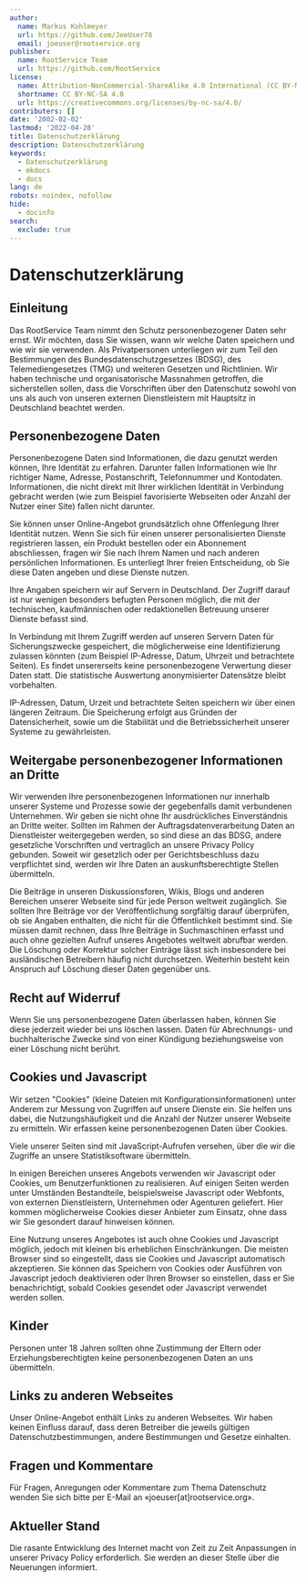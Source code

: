 ```yaml
---
author:
  name: Markus Kohlmeyer
  url: https://github.com/JoeUser78
  email: joeuser@rootservice.org
publisher:
  name: RootService Team
  url: https://github.com/RootService
license:
  name: Attribution-NonCommercial-ShareAlike 4.0 International (CC BY-NC-SA 4.0)
  shortname: CC BY-NC-SA 4.0
  url: https://creativecommons.org/licenses/by-nc-sa/4.0/
contributers: []
date: '2002-02-02'
lastmod: '2022-04-28'
title: Datenschutzerklärung
description: Datenschutzerklärung
keywords:
  - Datenschutzerklärung
  - mkdocs
  - docs
lang: de
robots: noindex, nofollow
hide:
  - docinfo
search:
  exclude: true
---
```

# Datenschutzerklärung

## Einleitung

Das RootService Team nimmt den Schutz personenbezogener Daten sehr ernst. Wir möchten, dass Sie wissen, wann wir welche
Daten speichern und wie wir sie verwenden. Als Privatpersonen unterliegen wir zum Teil den Bestimmungen des
Bundesdatenschutzgesetzes (BDSG), des Telemediengesetzes (TMG) und weiteren Gesetzen und Richtlinien. Wir haben
technische und organisatorische Massnahmen getroffen, die sicherstellen sollen, dass die Vorschriften über den
Datenschutz sowohl von uns als auch von unseren externen Dienstleistern mit Hauptsitz in Deutschland beachtet werden.

## Personenbezogene Daten

Personenbezogene Daten sind Informationen, die dazu genutzt werden können, Ihre Identität zu erfahren. Darunter fallen
Informationen wie Ihr richtiger Name, Adresse, Postanschrift, Telefonnummer und Kontodaten. Informationen, die nicht
direkt mit Ihrer wirklichen Identität in Verbindung gebracht werden (wie zum Beispiel favorisierte Webseiten oder
Anzahl der Nutzer einer Site) fallen nicht darunter.

Sie können unser Online-Angebot grundsätzlich ohne Offenlegung Ihrer Identität nutzen. Wenn Sie sich für einen unserer
personalisierten Dienste registrieren lassen, ein Produkt bestellen oder ein Abonnement abschliessen, fragen wir Sie
nach Ihrem Namen und nach anderen persönlichen Informationen. Es unterliegt Ihrer freien Entscheidung, ob Sie diese
Daten angeben und diese Dienste nutzen.

Ihre Angaben speichern wir auf Servern in Deutschland. Der Zugriff darauf ist nur wenigen besonders befugten Personen
möglich, die mit der technischen, kaufmännischen oder redaktionellen Betreuung unserer Dienste befasst sind.

In Verbindung mit Ihrem Zugriff werden auf unseren Servern Daten für Sicherungszwecke gespeichert, die möglicherweise
eine Identifizierung zulassen könnten (zum Beispiel IP-Adresse, Datum, Uhrzeit und betrachtete Seiten). Es findet
unsererseits keine personenbezogene Verwertung dieser Daten statt. Die statistische Auswertung anonymisierter
Datensätze bleibt vorbehalten.

IP-Adressen, Datum, Urzeit und betrachtete Seiten speichern wir über einen längeren Zeitraum. Die Speicherung erfolgt
aus Gründen der Datensicherheit, sowie um die Stabilität und die Betriebssicherheit unserer Systeme zu gewährleisten.

## Weitergabe personenbezogener Informationen an Dritte

Wir verwenden Ihre personenbezogenen Informationen nur innerhalb unserer Systeme und Prozesse sowie der gegebenfalls
damit verbundenen Unternehmen. Wir geben sie nicht ohne Ihr ausdrückliches Einverständnis an Dritte weiter. Sollten im
Rahmen der Auftragsdatenverarbeitung Daten an Dienstleister weitergegeben werden, so sind diese an das BDSG, andere
gesetzliche Vorschriften und vertraglich an unsere Privacy Policy gebunden. Soweit wir gesetzlich oder per
Gerichtsbeschluss dazu verpflichtet sind, werden wir Ihre Daten an auskunftsberechtigte Stellen übermitteln.

Die Beiträge in unseren Diskussionsforen, Wikis, Blogs und anderen Bereichen unserer Webseite sind für jede Person
weltweit zugänglich. Sie sollten Ihre Beiträge vor der Veröffentlichung sorgfältig darauf überprüfen, ob sie Angaben
enthalten, die nicht für die Öffentlichkeit bestimmt sind. Sie müssen damit rechnen, dass Ihre Beiträge in
Suchmaschinen erfasst und auch ohne gezielten Aufruf unseres Angebotes weltweit abrufbar werden. Die Löschung oder
Korrektur solcher Einträge lässt sich insbesondere bei ausländischen Betreibern häufig nicht durchsetzen. Weiterhin
besteht kein Anspruch auf Löschung dieser Daten gegenüber uns.

## Recht auf Widerruf

Wenn Sie uns personenbezogene Daten überlassen haben, können Sie diese jederzeit wieder bei uns löschen lassen. Daten
für Abrechnungs- und buchhalterische Zwecke sind von einer Kündigung beziehungsweise von einer Löschung nicht berührt.

## Cookies und Javascript

Wir setzen "Cookies" (kleine Dateien mit Konfigurationsinformationen) unter Anderem zur Messung von Zugriffen auf
unsere Dienste ein. Sie helfen uns dabei, die Nutzungshäufigkeit und die Anzahl der Nutzer unserer Webseite zu
ermitteln. Wir erfassen keine personenbezogenen Daten über Cookies.

Viele unserer Seiten sind mit JavaScript-Aufrufen versehen, über die wir die Zugriffe an unsere Statistiksoftware
übermitteln.

In einigen Bereichen unseres Angebots verwenden wir Javascript oder Cookies, um Benutzerfunktionen zu realisieren. Auf
einigen Seiten werden unter Umständen Bestandteile, beispielsweise Javascript oder Webfonts, von externen
Dienstleistern, Unternehmen oder Agenturen geliefert. Hier kommen möglicherweise Cookies dieser Anbieter zum Einsatz,
ohne dass wir Sie gesondert darauf hinweisen können.

Eine Nutzung unseres Angebotes ist auch ohne Cookies und Javascript möglich, jedoch mit kleinen bis erheblichen
Einschränkungen. Die meisten Browser sind so eingestellt, dass sie Cookies und Javascript automatisch akzeptieren. Sie
können das Speichern von Cookies oder Ausführen von Javascript jedoch deaktivieren oder Ihren Browser so einstellen,
dass er Sie benachrichtigt, sobald Cookies gesendet oder Javascript verwendet werden sollen.

## Kinder

Personen unter 18 Jahren sollten ohne Zustimmung der Eltern oder Erziehungsberechtigten keine personenbezogenen Daten
an uns übermitteln.

## Links zu anderen Webseites

Unser Online-Angebot enthält Links zu anderen Webseites. Wir haben keinen Einfluss darauf, dass deren Betreiber die
jeweils gültigen Datenschutzbestimmungen, andere Bestimmungen und Gesetze einhalten.

## Fragen und Kommentare

Für Fragen, Anregungen oder Kommentare zum Thema Datenschutz wenden Sie sich bitte per E-Mail an
«joeuser[at]rootservice.org».

## Aktueller Stand

Die rasante Entwicklung des Internet macht von Zeit zu Zeit Anpassungen in unserer Privacy Policy erforderlich. Sie
werden an dieser Stelle über die Neuerungen informiert.
